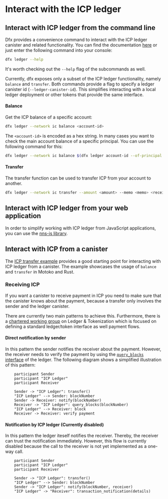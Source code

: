 # Interact with the ICP ledger



## Interact with ICP ledger from the command line

Dfx provides a convenience command to interact with the ICP ledger canister and related functionality. You can find the documentation [here](https://internetcomputer.org/docs/current/references/cli-reference/dfx-ledger/) or just enter the following command into your console:

``` bash
dfx ledger --help
```

It's worth checking out the `--help` flag of the subcommands as well.

Currently, dfx exposes only a subset of the ICP ledger functionality, namely `balance` and `transfer`.
Both commands provide a flag to specify a ledger canister id (`--ledger-canister-id`). This simplifies interacting with a local ledger deployment or other tokens that provide the same interface.

#### Balance

Get the ICP balance of a specific account:
``` bash
dfx ledger --network ic balance <account-id>
```
The `<account-id>` is encoded as a hex string.
In many cases you want to check the main account balance of a specific principal. You can use the following command for this:

``` bash
dfx ledger --network ic balance $(dfx ledger account-id --of-principal <principal-id>)
```

#### Transfer

The transfer function can be used to transfer ICP from your account to another. 

``` bash
dfx ledger --network ic transfer --amount <amount> --memo <memo> <receiver-account-id>
```


<!-- ## Interact with ICP using Candid UI -->

## Interact with ICP ledger from your web application

In order to simplify working with ICP ledger from JavaScript applications, you can use the [nns-js library](https://github.com/dfinity/nns-js).

## Interact with ICP from a canister

The [ICP transfer example](/docs/current/samples/token-transfer) provides a good starting point for interacting with ICP  ledger from a canister. The example showcases the usage of `balance` and `transfer` in Motoko and Rust.

### Receiving ICP

If you want a canister to receive payment in ICP you need to make sure that the canister knows about the payment, because a transfer only involves the sender and the ledger canister.

There are currently two main patterns to achieve this. Furthermore, there is a [chartered working group](https://forum.dfinity.org/t/announcing-technical-working-groups/11781) on Ledger & Tokenization which is focused on defining a standard ledger/token interface as well payment flows.

#### Direct notification by sender

In this pattern the sender notifies the receiver about the payment. However, the receiver needs to verify the payment by using the [`query_blocks` interface](/docs/current/references/ledger#_getting_ledger_blocks) of the ledger.
The following diagram shows a simplified illustration of this pattern:

```plantuml
    participant Sender
    participant "ICP Ledger"
    participant Receiver
    
    Sender -> "ICP Ledger": transfer()
    "ICP Ledger" --> Sender: blockNumber
    Sender -> Receiver: notify(blockNumber)
    Receiver -> "ICP Ledger": query_blocks(blockNumber)
    "ICP Ledger" --> Receiver: block
    Receiver -> Receiver: verify payment
```


#### Notification by ICP ledger (Currently disabled)

In this pattern the ledger iteself notifies the receiver. Thereby, the receiver can trust the notification immediately. However, this flow is currently disabled because the call to the receiver is not yet implemented as a one-way call. 

```plantuml
    participant Sender
    participant "ICP Ledger"
    participant Receiver
    
    Sender -> "ICP Ledger": transfer()
    "ICP Ledger" --> Sender: blockNumber
    Sender -> "ICP Ledger": notify(blockNumber, receiver)
    "ICP Ledger" -> "Receiver": transaction_notification(details)
```
